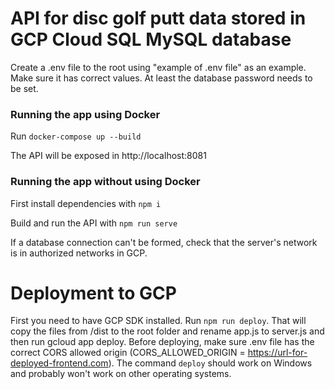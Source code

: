 # API for disc golf putt data stored in GCP Cloud SQL MySQL database

Create a .env file to the root using "example of .env file" as an example. Make sure it has correct values. At least the database password needs to be set.

### Running the app using Docker

Run `docker-compose up --build`

The API will be exposed in http://localhost:8081

### Running the app without using Docker

First install dependencies with `npm i`

Build and run the API with `npm run serve`

If a database connection can't be formed, check that the server's network is in authorized networks in GCP.

# Deployment to GCP

First you need to have GCP SDK installed.
Run `npm run deploy`. That will copy the files from /dist to the root folder and rename app.js to server.js and then run gcloud app deploy.
Before deploying, make sure .env file has the correct CORS allowed origin (CORS_ALLOWED_ORIGIN = https://url-for-deployed-frontend.com).
The command `deploy` should work on Windows and probably won't work on other operating systems.
